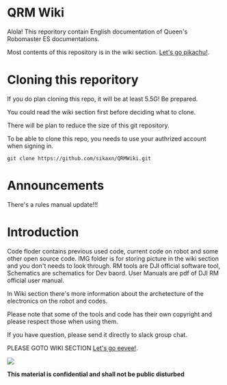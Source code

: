 # QRM Wiki
Alola! This reporitory contain English documentation of Queen's Robomaster ES documentations. 

Most contents of this repository is in the wiki section.
 [Let's go pikachu!](https://github.com/sikaxn/QRMWiki/wiki).

# Cloning this reporitory

If you do plan cloning this repo, it will be at least 5.5G! Be prepared.

You could read the wiki section first before deciding what to clone.

There will be plan to reduce the size of this git repository.

To be able to clone this repo, you needs to use your authrized account when signing in. 

```
git clone https://github.com/sikaxn/QRMWiki.git
```

# Announcements

There's a rules manual update!!!

# Introduction

Code floder contains previous used code, current code on robot and some other open source code. IMG folder is for storing picture in the wiki section and you don't needs to look through. RM tools are DJI official software tool, Schematics are schematics for Dev baord. User Manuals are pdf of DJI RM official user manual. 

In Wiki section there's more information about the archetecture of the electronics on the robot and codes. 

Please note that some of the tools and code has their own copyright and please respect those when using them.

If you have question, please send it directly to slack group chat.

PLEASE GOTO WIKI SECTION
 [Let's go eevee!](https://github.com/sikaxn/QRMWiki/wiki).
 
![](https://github.com/sikaxn/QRMWiki/blob/master/IMG/robomaster.png)


**This material is confidential and shall not be public disturbed**

